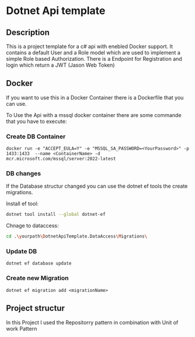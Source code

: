 # Dotnet Api template

## Description

This is a project template for a c# api with enebled Docker support.
It contains a default User and a Role model which are used to implement a simple Role based Authorization.
There is a Endpoint for Registration and login which return a JWT (Jason Web Token)

## Docker

If you want to use this in a Docker Container there is a Dockerfile that you can use.

To Use the Api with a mssql docker container there are some commande that you have to execute:

### Create DB Container

```shell
docker run -e "ACCEPT_EULA=Y" -e "MSSQL_SA_PASSWORD=<YourPassword>" -p 1433:1433  --name <ContainerName> -d mcr.microsoft.com/mssql/server:2022-latest
```

### DB changes

If the Database structur changed you can use the dotnet ef tools the create migrations.

Install ef tool:

```sh
dotnet tool install --global dotnet-ef
```

Chnage to dataccess:

```sh
cd .\yourpath\DotnetApiTemplate.DataAccess\Migrations\
```

### Update DB

```shell
dotnet ef database update
```

### Create new Migration

```shell
dotnet ef migration add <migrationName>
```

## Project structur

In this Project I used the Repositorry pattern in combination with Unit of work Pattern
